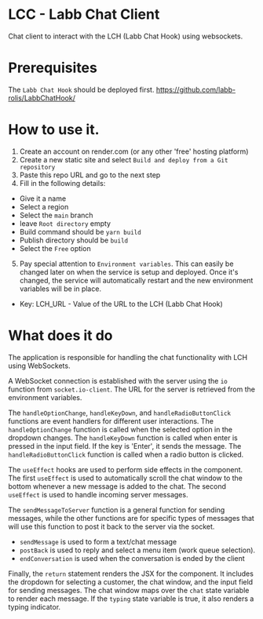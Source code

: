 # LCC - Labb Chat Client

Chat client to interact with the LCH (Labb Chat Hook) using websockets.

# Prerequisites
The `Labb Chat Hook` should be deployed first. https://github.com/labb-rolis/LabbChatHook/ 

# How to use it.

1. Create an account on render.com (or any other 'free' hosting platform)
2. Create a new static site and select `Build and deploy from a Git repository`
3. Paste this repo URL and go to the next step
4. Fill in the following details:
- Give it a name
- Select a region
- Select the `main` branch
- leave `Root directory` empty
- Build command should be `yarn build`
- Publish directory should be `build`
- Select the `Free` option
5. Pay special attention to `Environment variables`. This can easily be changed later on when the service is setup and deployed. Once it's changed, the service will automatically restart and the new environment variables will be in place.
- Key: LCH_URL - Value of the URL to the LCH (Labb Chat Hook)

# What does it do
The application is responsible for handling the chat functionality with LCH using WebSockets.

A WebSocket connection is established with the server using the `io` function from `socket.io-client`. The URL for the server is retrieved from the environment variables.

The `handleOptionChange`, `handleKeyDown`, and `handleRadioButtonClick` functions are event handlers for different user interactions. The `handleOptionChange` function is called when the selected option in the dropdown changes. The `handleKeyDown` function is called when enter is pressed in the input field. If the key is 'Enter', it sends the message. The `handleRadioButtonClick` function is called when a radio button is clicked.

The `useEffect` hooks are used to perform side effects in the component. The first `useEffect` is used to automatically scroll the chat window to the bottom whenever a new message is added to the chat. The second `useEffect` is used to handle incoming server messages.

The `sendMessageToServer` function is a general function for sending messages, while the other functions are for specific types of messages that will use this function to post it back to the server via the socket.

- `sendMessage` is used to form a text/chat message
- `postBack` is used to reply and select a menu item (work queue selection).
- `endConversation` is used when the conversation is ended by the client

Finally, the `return` statement renders the JSX for the component. It includes the dropdown for selecting a customer, the chat window, and the input field for sending messages. The chat window maps over the `chat` state variable to render each message. If the `typing` state variable is true, it also renders a typing indicator.
